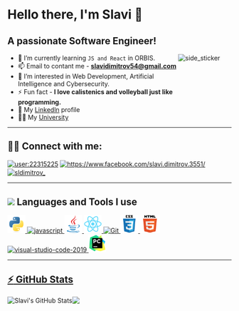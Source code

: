 <h1 align="left">  Hello there, I'm Slavi 👋</h1>            
   
<h2 align="left">A passionate Software Engineer!</h3>
<img align="right" width=120px height=110px alt="side_sticker" src="https://media.giphy.com/media/TEnXkcsHrP4YedChhA/giphy.gif"/>

- 🌱 I’m currently learning `JS and React` in ORBIS.
- 📫 Email to contant me - **slavidimitrov54@gmail.com**
- 👀 I’m interested in Web Development, Artificial Intelligence and Cybersecurity.
- ⚡ Fun fact - **I love calistenics and volleyball just like programming.**
- 📱 My [Linkedln](https://www.linkedin.com/in/trick-er-311982292/) profile
- 👨‍💻 My [University](https://softuni.bg/)

---

### <h2> 🤝🏻 Connect with me:</h2>
<p align="left">
<a href="https://stackoverflow.com/users/22315225/slavi-dimitrov" target="blank"><img align="center" src="https://raw.githubusercontent.com/rahuldkjain/github-profile-readme-generator/master/src/images/icons/Social/stack-overflow.svg" alt="user:22315225" height="30" width="40" /></a>
<a href="https://www.facebook.com/slavi.dimitrov.3551/" target="blank"><img align="center" src="https://raw.githubusercontent.com/rahuldkjain/github-profile-readme-generator/master/src/images/icons/Social/facebook.svg" alt="https://www.facebook.com/slavi.dimitrov.3551/" height="30" width="40" /></a>
<a href="https://www.instagram.com/sldimitrovv_/" target="blank"><img align="center" src="https://raw.githubusercontent.com/rahuldkjain/github-profile-readme-generator/master/src/images/icons/Social/instagram.svg" alt="sldimitrov_" height="30" width="40" /></a>
</p>

---

### <h2> <img src = "https://media2.giphy.com/media/QssGEmpkyEOhBCb7e1/giphy.gif?cid=ecf05e47a0n3gi1bfqntqmob8g9aid1oyj2wr3ds3mg700bl&rid=giphy.gif" width = 18px> Languages and Tools I use </h2>

<p align="left">
  <a href="https://www.python.org" target="_blank" rel="noreferrer"> <img src="https://raw.githubusercontent.com/devicons/devicon/master/icons/python/python-original.svg" alt="python" width="40" height="40"/> </a>
  <a href="https://www.w3schools.com/js/" target="_blank" rel="noreferrer"> <img src="https://static-00.iconduck.com/assets.00/javascript-js-icon-2048x2048-nyxvtvk0.png" alt="javascript" width="40" height="40"/>
  <a href="https://www.java.com" target="_blank" rel="noreferrer"> <img src="https://raw.githubusercontent.com/devicons/devicon/master/icons/java/java-original.svg" alt="java" width="40" height="40"/> </a>
  <a href="https://react.dev/learn" target="blank" rel="noreferrer"> <img width="40" height="40" src="https://github.com/devicons/devicon/blob/v2.14.0/icons/react/react-original.svg" />
    <a href="https://git-scm.com/" target="blank" rel="noreferrer"> <img alt="Git" width="26px" src="https://cdn.jsdelivr.net/gh/devicons/devicon/icons/git/git-original.svg" alt="git" width="40" height="40" />
  <a href="https://www.w3schools.com/css/" target="_blank" rel="noreferrer"> <img src="https://raw.githubusercontent.com/devicons/devicon/master/icons/css3/css3-original-wordmark.svg" alt="css3" width="40" height="40"/> </a> 
  <a href="https://www.w3.org/html/" target="_blank" rel="noreferrer"> <img src="https://raw.githubusercontent.com/devicons/devicon/master/icons/html5/html5-original-wordmark.svg" alt="html5" width="45" height="40"/> </a> 
  <a href="https://code.visualstudio.com/" target="blank" rel="noreferrer"> <img width="40" height="40" src="https://img.icons8.com/color/48/visual-studio-code-2019.png" alt="visual-studio-code-2019" />
  <a href="https://www.jetbrains.com/pycharm/" target="blank" rel="noreferrer"> <img width="40" height="40" src="https://github.com/devicons/devicon/blob/v2.14.0/icons/pycharm/pycharm-original.svg" />
</p>

---

### <h2> :zap: GitHub Stats </h2>

<img height="160" align="left" alt="Slavi's GitHub Stats" src="https://github-readme-stats-git-masterrstaa-rickstaa.vercel.app/api?username=sldimitrov&show_icons=true&hide_border=false&title_color=ff652f&icon_color=FFE400&bg_color=09131B&text_color=ffffff&border_color=0c1a25" />
<img height="160" src="https://github-readme-stats-git-masterrstaa-rickstaa.vercel.app/api/top-langs/?username=sldimitrov&layout=compact&bg_color=09131B&hide_border=true" />
